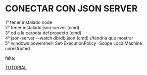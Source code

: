 # CONECTAR CON JSON SERVER
1° tener instalado node <br>
2° tener instalado json-server (cmd) <br>
3° cd a la carpeta del proyecto (cmd) <br>
4° json-server --watch db/db.json (cmd) //tendria que mostrar <br>
5° windows powershell: Set-ExecutionPolicy -Scope LocalMachine unrestricted <br>

faka:

<a href="https://youtu.be/RY5jLSB2yC0?si=59go9foQzVmrAjLx" target="_blank"> TUTORIAL </a>
